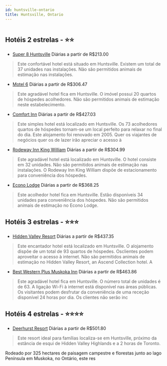 ```yaml
---
id: huntsville-ontario
title: Huntsville, Ontario
---
```


<center><img src="http://photos.hotelbeds.com/giata/20/201063/201063a_hb_a_052.jpg" alt="" /></center>


## Hotéis 2 estrelas - ⭐️⭐️

-    [Super 8 Huntsville](https://www.hurb.com/hoteis/huntsville/super-8-huntsville-JNP-JP074447?cmp=18055) Diárias a partir de R$213.00
   > Este confortável hotel está situado em Huntsville. Existem um total de 37 unidades nas instalações. Não são permitidos animais de estimação nas instalações. 
-    [Motel 6](https://www.hurb.com/hoteis/huntsville/motel-6-JNP-JP997459?cmp=18055) Diárias a partir de R$306.47
   > Este agradável hotel fica em Huntsville. O imóvel possui 20 quartos de hóspedes acolhedores. Não são permitidos animais de estimação neste estabelecimento. 
-    [Comfort Inn](https://www.hurb.com/hoteis/huntsville/comfort-inn-JNP-JP971238?cmp=18055) Diárias a partir de R$427.03
   > Este simples hotel está localizado em Huntsville. Os 73 acolhedores quartos de hóspedes tornam-se um local perfeito para relaxar no final do dia. Este alojamento foi renovado em 2005. Quer os viajantes de negócios quer os de lazer irão apreciar o acesso à
-    [Rodeway Inn King William](https://www.hurb.com/hoteis/huntsville/rodeway-inn-king-william-JNP-JP990628?cmp=18055) Diárias a partir de R$304.99
   > Este agradável hotel está localizado em Huntsville. O hotel consiste em 32 unidades. Não são permitidos animais de estimação nas instalações. O Rodeway Inn King William dispõe de estacionamento para conveniência dos hóspedes. 
-    [Econo Lodge](https://www.hurb.com/hoteis/huntsville/econo-lodge-JNP-JP979060?cmp=18055) Diárias a partir de R$368.25
   > Este acolhedor hotel fica em Huntsville. Estão disponíveis 34 unidades para conveniência dos hóspedes. Não são permitidos animais de estimação no Econo Lodge. 

## Hotéis 3 estrelas - ⭐️⭐️⭐️

-    [Hidden Valley Resort](https://www.hurb.com/hoteis/huntsville/hidden-valley-resort-JNP-JP283362?cmp=18055) Diárias a partir de R$437.35
   > Este encantador hotel está localizado em Huntsville. O alojamento dispõe de um total de 93 quartos de hóspedes. Osclientes podem aproveitar o acesso à internet. Não são permitidos animais de estimação no Hidden Valley Resort, an Ascend Collection hotel. A
-    [Best Western Plus Muskoka Inn](https://www.hurb.com/hoteis/huntsville/best-western-plus-muskoka-inn-JNP-JP025752?cmp=18055) Diárias a partir de R$463.86
   > Este agradável hotel fica em Huntsville. O número total de unidades é de 63. A ligação Wi-Fi à internet está disponível nas áreas públicas. Os visitantes podem desfrutar da conveniência de uma receção disponível 24 horas por dia. Os clientes não serão inc

## Hotéis 4 estrelas - ⭐️⭐️⭐️⭐️

-    [Deerhurst Resort](https://www.hurb.com/hoteis/huntsville/deerhurst-resort-JNP-JP025754?cmp=18055) Diárias a partir de R$501.80
   > Este resort ideal para famílias localiza-se em Huntsville, próximo da estância de esqui de Hidden Valley Highlands e a 2 horas de Toronto.

Rodeado por 325 hectares de paisagem campestre e florestas junto ao lago Península em Muskoka, no Ontário, este res
